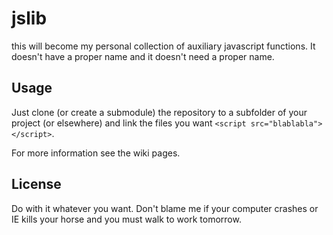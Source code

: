 # jslib

this will become my personal collection of auxiliary javascript functions. It doesn't have a proper name and it doesn't need a proper name.

## Usage

Just clone (or create a submodule) the repository to a subfolder of your project (or elsewhere) and link the files you want `<script src="blablabla"></script>`.

For more information see the wiki pages.

## License

Do with it whatever you want. Don't blame me if your computer crashes or IE kills your horse and you must walk to work tomorrow.
